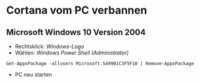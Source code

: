# Cortana vom PC verbannen

## Microsoft Windows 10 Version 2004

* Rechtsklick: *Windows-Logo*
* Wählen: *Windows Power Shell (Administrator)*
```
Get-AppxPackage -allusers Microsoft.549981C3F5F10 | Remove-AppxPackage
```
* PC neu starten
